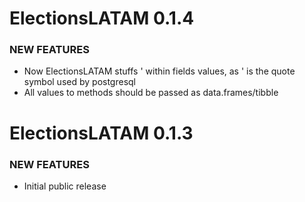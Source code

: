 ElectionsLATAM 0.1.4
============

### NEW FEATURES

- Now ElectionsLATAM stuffs ' within fields values, as ' is the quote symbol used by postgresql
- All values to methods should be passed as data.frames/tibble

ElectionsLATAM 0.1.3
============

### NEW FEATURES

* Initial public release
